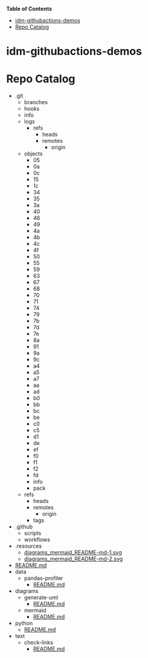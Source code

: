 <!-- START doctoc generated TOC please keep comment here to allow auto update -->
<!-- DON'T EDIT THIS SECTION, INSTEAD RE-RUN doctoc TO UPDATE -->
**Table of Contents**

- [idm-githubactions-demos](#idm-githubactions-demos)
- [Repo Catalog](#repo-catalog)

<!-- END doctoc generated TOC please keep comment here to allow auto update -->

# idm-githubactions-demos


# Repo Catalog

<!-- catalog -->

- .git
  - branches
  - hooks
  - info
  - logs
    - refs
      - heads
      - remotes
        - origin
  - objects
    - 05
    - 0a
    - 0c
    - 15
    - 1c
    - 34
    - 35
    - 3a
    - 40
    - 46
    - 49
    - 4a
    - 4b
    - 4c
    - 4f
    - 50
    - 55
    - 59
    - 63
    - 67
    - 68
    - 70
    - 71
    - 74
    - 79
    - 7b
    - 7d
    - 7e
    - 8a
    - 91
    - 9a
    - 9c
    - a4
    - a5
    - a7
    - aa
    - ad
    - b0
    - bb
    - bc
    - be
    - c0
    - c5
    - d1
    - de
    - ef
    - f0
    - f1
    - f2
    - fd
    - info
    - pack
  - refs
    - heads
    - remotes
      - origin
    - tags
- .github
  - scripts
  - workflows
- .resources
  - [diagrams_mermaid_README-md-1.svg](.resources/diagrams_mermaid_README-md-1.svg)
  - [diagrams_mermaid_README-md-2.svg](.resources/diagrams_mermaid_README-md-2.svg)
- [README.md](README.md)
- data
  - pandas-profiler
    - [README.md](data/pandas-profiler/README.md)
- diagrams
  - generate-uml
    - [README.md](diagrams/generate-uml/README.md)
  - mermaid
    - [README.md](diagrams/mermaid/README.md)
- python
  - [README.md](python/README.md)
- text
  - check-links
    - [README.md](text/check-links/README.md)

<!-- catalog -->